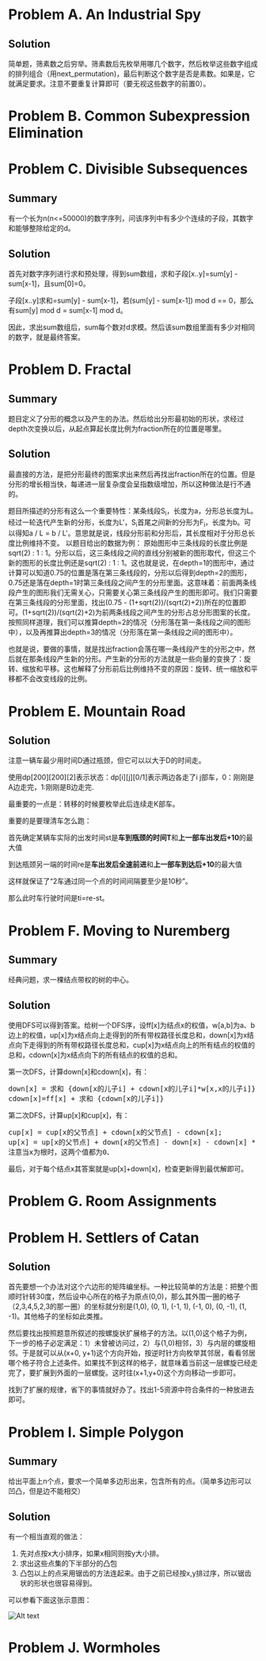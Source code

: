 # Problem A. An Industrial Spy
## Solution
简单题，筛素数之后穷举。筛素数后先枚举用哪几个数字，然后枚举这些数字组成的排列组合（用next_permutation)，最后判断这个数字是否是素数。如果是，它就满足要求。注意不要重复计算即可（要无视这些数字的前置0）。

# Problem B. Common Subexpression Elimination

# Problem C. Divisible Subsequences
## Summary
有一个长为n(n<=50000)的数字序列，问该序列中有多少个连续的子段，其数字和能够整除给定的d。
## Solution

首先对数字序列进行求和预处理，得到sum数组，求和子段[x..y]=sum[y] - sum[x-1]，且sum[0]=0。

子段[x..y]求和=sum[y] - sum[x-1]，若(sum[y] - sum[x-1]) mod d == 0，那么有sum[y] mod d = sum[x-1] mod d。

因此，求出sum数组后，sum每个数对d求模。然后该sum数组里面有多少对相同的数字，就是最终答案。

# Problem D. Fractal
## Summary
题目定义了分形的概念以及产生的办法。然后给出分形最初始的形状，求经过depth次变换以后，从起点算起长度比例为fraction所在的位置是哪里。
## Solution

最直接的方法，是把分形最终的图案求出来然后再找出fraction所在的位置。但是分形的增长相当快，每递进一层复杂度会呈指数级增加，所以这种做法是行不通的。

题目所描述的分形有这么一个重要特性：某条线段S<sub>i</sub>，长度为a，分形总长度为L。经过一轮迭代产生新的分形，长度为L'，S<sub>i</sub>首尾之间新的分形为F<sub>i</sub>，长度为b。可以得知a / L = b / L'。意思就是说，线段分形前和分形后，其长度相对于分形总长度比例维持不变。
以题目给出的数据为例： 原始图形中三条线段的长度比例是sqrt(2) : 1 : 1。分形以后，这三条线段之间的直线分别被新的图形取代，但这三个新的图形的长度比例还是sqrt(2) : 1 : 1。这也就是说，在depth=1的图形中，通过计算可以知道0.75的位置是落在第三条线段的，分形以后得到depth=2的图形，0.75还是落在depth=1时第三条线段之间产生的分形里面。这意味着：前面两条线段产生的图形我们无需关心，只需要关心第三条线段产生的图形即可。我们只需要在第三条线段的分形里面，找出(0.75 - (1+sqrt(2))/(sqrt(2)+2))所在的位置即可。(1+sqrt(2))/(sqrt(2)+2)为前两条线段之间产生的分形占总分形图案的长度。按照同样道理，我们可以推算depth=2的情况（分形落在第一条线段之间的图形中），以及再推算出depth=3的情况（分形落在第一条线段之间的图形中）。

也就是说，要做的事情，就是找出fraction会落在哪一条线段产生的分形之中，然后就在那条线段产生新的分形。产生新的分形的方法就是一些向量的变换了：旋转、缩放和平移。这也解释了分形前后比例维持不变的原因：旋转、统一缩放和平移都不会改变线段的比例。


# Problem E. Mountain Road
## Solution

注意一辆车最少用时间D通过瓶颈，但它可以以大于D的时间走。

使用dp\[200\]\[200\]\[2\]表示状态：dp\[i\]\[j\]\[0/1\]表示两边各走了i j部车，0：刚刚是A边走完，1:刚刚是B边走完.

最重要的一点是：转移的时候要枚举此后连续走K部车。

重要的是要理清车怎么跑：

首先确定某辆车实际的出发时间st是<b>车到瓶颈的时间T</b>和<b>上一部车出发后+10</b>的最大值

到达瓶颈另一端的时间re是<b>车出发后全速前进</b>和<b>上一部车到达后+10</b>的最大值

这样就保证了“2车通过同一个点的时间间隔要至少是10秒”。

那么此时车行驶时间是ti=re-st。 

# Problem F. Moving to Nuremberg
## Summary
经典问题，求一棵结点带权的树的中心。 
## Solution

使用DFS可以得到答案。给树一个DFS序，设ff[x]为结点x的权值，w[a,b]为a、b边上的权值，up[x]为x结点向上走得到的所有带权路径长度总和，down[x]为x结点向下走得到的所有带权路径长度总和，cup[x]为x结点向上的所有结点的权值的总和，cdown[x]为x结点向下的所有结点的权值的总和。

第一次DFS，计算down[x]和cdown[x]，有：
<pre>
down[x] = 求和 {down[x的儿子i] + cdown[x的儿子i]*w[x,x的儿子i]}
cdown[x]=ff[x] + 求和 {cdown[x的儿子i]}
</pre>
第二次DFS，计算up[x]和cup[x]，有：
<pre>
cup[x] = cup[x的父节点] + cdown[x的父节点] - cdown[x];
up[x] = up[x的父节点] + down[x的父节点] - down[x] - cdown[x] * e + cup[x] * e;
注意当x为根时，这两个值都为0、
</pre>
最后，对于每个结点x其答案就是up[x]+down[x]，检查更新得到最优解即可。 


# Problem G. Room Assignments
# Problem H. Settlers of Catan
## Solution
首先要想一个办法对这个六边形的矩阵编坐标。一种比较简单的方法是：把整个图顺时针转30度，然后设中心所在的格子为原点(0,0)，那么其外围一圈的格子（2,3,4,5,2,3的那一圈）的坐标就分别是(1,0), (0, 1), (-1, 1), (-1, 0), (0, -1), (1, -1)。其他格子的坐标如此类推。

然后要找出按照题意所叙述的按螺旋状扩展格子的方法。以(1,0)这个格子为例，下一步的格子必定满足：1）未曾被访问过，2）与(1,0)相邻，3）与内层的螺旋相邻。于是就可以从(x+0, y+1)这个方向开始，按逆时针方向枚举其邻居，看看邻居哪个格子符合上述条件。如果找不到这样的格子，就意味着当前这一层螺旋已经走完了，要扩展到外面的一层螺旋。这时往(x+1,y+0)这个方向移动一步即可。

找到了扩展的规律，省下的事情就好办了。找出1-5资源中符合条件的一种放进去即可。

# Problem I. Simple Polygon
## Summary
给出平面上n个点，要求一个简单多边形出来，包含所有的点。（简单多边形可以凹凸，但是边不能相交）
## Solution
有一个相当直观的做法：

1. 先对点按x大小排序，如果x相同则按y大小排。
2. 求出这些点集的下半部分的凸包
3. 凸包以上的点采用锯齿的方法连起来。由于之前已经按x,y排过序，所以锯齿状的形状也很容易得到。

可以参看下面这张示意图：

![Alt text](https://github.com/pkkj/ACM-ICPC-OJ-Code/raw/master/ACM-ICPC-Live-Archive/2009.Northwestern_Europe/2009.Northwestern_Europe.Solution_Img1.jpg "Image 1")
# Problem J. Wormholes
